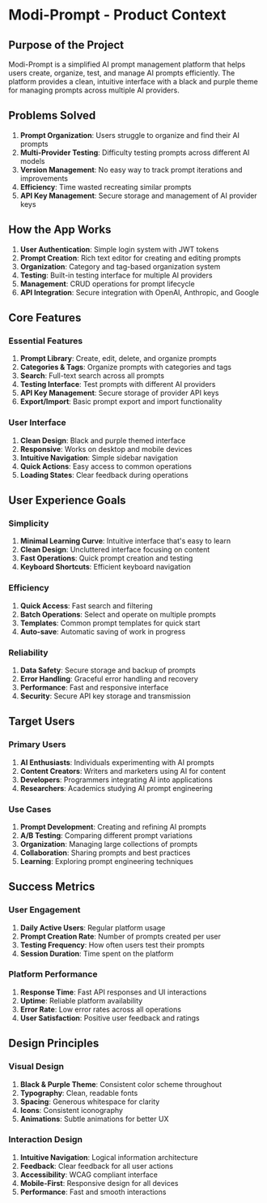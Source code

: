 # Modi-Prompt - Product Context

## Purpose of the Project
Modi-Prompt is a simplified AI prompt management platform that helps users create, organize, test, and manage AI prompts efficiently. The platform provides a clean, intuitive interface with a black and purple theme for managing prompts across multiple AI providers.

## Problems Solved
1. **Prompt Organization**: Users struggle to organize and find their AI prompts
2. **Multi-Provider Testing**: Difficulty testing prompts across different AI models
3. **Version Management**: No easy way to track prompt iterations and improvements
4. **Efficiency**: Time wasted recreating similar prompts
5. **API Key Management**: Secure storage and management of AI provider keys

## How the App Works
1. **User Authentication**: Simple login system with JWT tokens
2. **Prompt Creation**: Rich text editor for creating and editing prompts
3. **Organization**: Category and tag-based organization system
4. **Testing**: Built-in testing interface for multiple AI providers
5. **Management**: CRUD operations for prompt lifecycle
6. **API Integration**: Secure integration with OpenAI, Anthropic, and Google

## Core Features

### Essential Features
1. **Prompt Library**: Create, edit, delete, and organize prompts
2. **Categories & Tags**: Organize prompts with categories and tags
3. **Search**: Full-text search across all prompts
4. **Testing Interface**: Test prompts with different AI providers
5. **API Key Management**: Secure storage of provider API keys
6. **Export/Import**: Basic prompt export and import functionality

### User Interface
1. **Clean Design**: Black and purple themed interface
2. **Responsive**: Works on desktop and mobile devices
3. **Intuitive Navigation**: Simple sidebar navigation
4. **Quick Actions**: Easy access to common operations
5. **Loading States**: Clear feedback during operations

## User Experience Goals

### Simplicity
1. **Minimal Learning Curve**: Intuitive interface that's easy to learn
2. **Clean Design**: Uncluttered interface focusing on content
3. **Fast Operations**: Quick prompt creation and testing
4. **Keyboard Shortcuts**: Efficient keyboard navigation

### Efficiency
1. **Quick Access**: Fast search and filtering
2. **Batch Operations**: Select and operate on multiple prompts
3. **Templates**: Common prompt templates for quick start
4. **Auto-save**: Automatic saving of work in progress

### Reliability
1. **Data Safety**: Secure storage and backup of prompts
2. **Error Handling**: Graceful error handling and recovery
3. **Performance**: Fast and responsive interface
4. **Security**: Secure API key storage and transmission

## Target Users

### Primary Users
1. **AI Enthusiasts**: Individuals experimenting with AI prompts
2. **Content Creators**: Writers and marketers using AI for content
3. **Developers**: Programmers integrating AI into applications
4. **Researchers**: Academics studying AI prompt engineering

### Use Cases
1. **Prompt Development**: Creating and refining AI prompts
2. **A/B Testing**: Comparing different prompt variations
3. **Organization**: Managing large collections of prompts
4. **Collaboration**: Sharing prompts and best practices
5. **Learning**: Exploring prompt engineering techniques

## Success Metrics

### User Engagement
1. **Daily Active Users**: Regular platform usage
2. **Prompt Creation Rate**: Number of prompts created per user
3. **Testing Frequency**: How often users test their prompts
4. **Session Duration**: Time spent on the platform

### Platform Performance
1. **Response Time**: Fast API responses and UI interactions
2. **Uptime**: Reliable platform availability
3. **Error Rate**: Low error rates across all operations
4. **User Satisfaction**: Positive user feedback and ratings

## Design Principles

### Visual Design
1. **Black & Purple Theme**: Consistent color scheme throughout
2. **Typography**: Clean, readable fonts
3. **Spacing**: Generous whitespace for clarity
4. **Icons**: Consistent iconography
5. **Animations**: Subtle animations for better UX

### Interaction Design
1. **Intuitive Navigation**: Logical information architecture
2. **Feedback**: Clear feedback for all user actions
3. **Accessibility**: WCAG compliant interface
4. **Mobile-First**: Responsive design for all devices
5. **Performance**: Fast and smooth interactions

